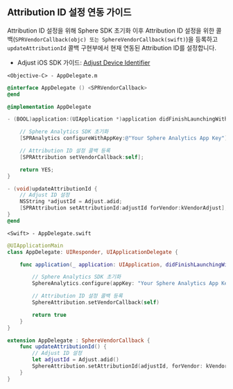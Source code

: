 ## Attribution ID 설정 연동 가이드

Attribution ID 설정을 위해 Sphere SDK 초기화 이후 Attribution ID 설정을 위한 콜백(`SPRVendorCallback(objc) 또는 SphereVendorCallback(swift)`)을 등록하고 `updateAttributionId` 콜백 구현부에서 현재 연동된 Attribution ID를 설정합니다.

* Adjust iOS SDK 가이드: [Adjust Device Identifier](https://github.com/adjust/ios_sdk#adjust-device-identifier)

`<Objective-C> - AppDelegate.m`

```objectivec
@interface AppDelegate () <SPRVendorCallback>
@end

@implementation AppDelegate

- (BOOL)application:(UIApplication *)application didFinishLaunchingWithOptions:(NSDictionary *)launchOptions {

    // Sphere Analytics SDK 초기화
    [SPRAnalytics configureWithAppKey:@"Your Sphere Analytics App Key"];

    // Attribution ID 설정 콜백 등록
    [SPRAttribution setVendorCallback:self];

    return YES;
}

- (void)updateAttributionId {
    // Adjust ID 설정
    NSString *adjustId = Adjust.adid;
    [SPRAttribution setAttributionId:adjustId forVendor:kVendorAdjust];
}
@end
```

`<Swift> - AppDelegate.swift`

```swift
@UIApplicationMain
class AppDelegate: UIResponder, UIApplicationDelegate {

    func application(_ application: UIApplication, didFinishLaunchingWithOptions launchOptions: [UIApplication.LaunchOptionsKey: Any]?) -> Bool {

        // Sphere Analytics SDK 초기화
        SphereAnalytics.configure(appKey: "Your Sphere Analytics App Key")

        // Attribution ID 설정 콜백 등록
        SphereAttribution.setVendorCallback(self)

        return true
    }
}

extension AppDelegate : SphereVendorCallback {
    func updateAttributionId() {
        // Adjust ID 설정
        let adjustId = Adjust.adid()
        SphereAttribution.setAttributionId(adjustId, forVendor: kVendorAdjust)
    }
}
```
